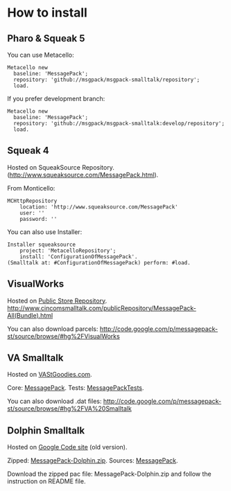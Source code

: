 # How to install

## Pharo & Squeak 5

You can use Metacello:

```smalltalk
Metacello new
  baseline: 'MessagePack';
  repository: 'github://msgpack/msgpack-smalltalk/repository';
  load.
```

If you prefer development branch:

```smalltalk
Metacello new
  baseline: 'MessagePack';
  repository: 'github://msgpack/msgpack-smalltalk:develop/repository';
  load.
```

## Squeak 4

Hosted on SqueakSource Repository.
(http://www.squeaksource.com/MessagePack.html).

From Monticello:

```smalltalk
MCHttpRepository
    location: 'http://www.squeaksource.com/MessagePack'
    user: ''
    password: ''
```

You can also use Installer:

```smalltalk
Installer squeaksource
    project: 'MetacelloRepository';
    install: 'ConfigurationOfMessagePack'. 
(Smalltalk at: #ConfigurationOfMessagePack) perform: #load.
```

## VisualWorks

Hosted on [Public Store Repository](http://www.cincomsmalltalk.com/CincomSmalltalkWiki/PostgreSQL+Access+Page).
http://www.cincomsmalltalk.com/publicRepository/MessagePack-All(Bundle).html

You can also download parcels:
http://code.google.com/p/messagepack-st/source/browse/#hg%2FVisualWorks

## VA Smalltalk

Hosted on [VAStGoodies.com](http://vastgoodies.com).

Core: [MessagePack](http://vastgoodies.com/maps/MessagePack).
Tests: [MessagePackTests](http://vastgoodies.com/maps/MessagePack%20Tests).

You can also download .dat files:
http://code.google.com/p/messagepack-st/source/browse/#hg%2FVA%20Smalltalk

## Dolphin Smalltalk

Hosted on [Google Code site](<http://messagepack-st.googlecode.com>) (old version).

Zipped: [MessagePack-Dolphin.zip](http://messagepack-st.googlecode.com/hg/Dolphin%20Smalltalk/MessagePack-Dolphin.zip).
Sources: [MessagePack](http://code.google.com/p/messagepack-st/source/browse/#hg%2FDolphin%20Smalltalk%2FMessagePack).

Download the zipped pac file: MessagePack-Dolphin.zip and follow the instruction on README file.
